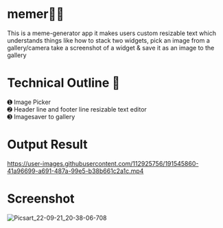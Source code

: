 # memer🤣😂
This is a meme-generator app it makes users custom resizable text which understands things like how to stack two widgets, pick an image from a gallery/camera take a screenshot of a widget & save it as an image to the gallery
# Technical Outline 📕
➊ Image Picker\
➋ Header line and footer line resizable text editor\
➌ Imagesaver to gallery
# Output Result
https://user-images.githubusercontent.com/112925756/191545860-41a96699-a691-487a-99e5-b38b661c2a1c.mp4
# Screenshot
![Picsart_22-09-21_20-38-06-708](https://user-images.githubusercontent.com/112925756/191541556-2f0ea908-b4f4-49d5-a2d6-191794ab75d2.jpg)

